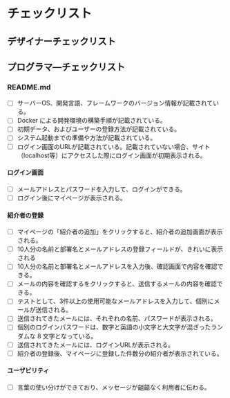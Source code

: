 # チェックリスト

## デザイナーチェックリスト



## プログラマ―チェックリスト
### README.md
- [ ] サーバーOS、開発言語、フレームワークのバージョン情報が記載されている。
- [ ] Docker による開発環境の構築手順が記載されている。
- [ ] 初期データ、およびユーザーの登録方法が記載されている。
- [ ] システム起動までの準備や方法が記載されている。
- [ ] ログイン画面のURLが記載されている。記載されていない場合、サイト（localhost等）にアクセスした際にログイン画面が初期表示される。
#### ログイン画面
- [ ] メールアドレスとパスワードを入力して、ログインができる。
- [ ] ログイン後にマイページが表示される。
#### 紹介者の登録
- [ ] マイページの「紹介者の追加」をクリックすると、紹介者の追加画面が表示される。
- [ ] 10人分の名前と部署名とメールアドレスの登録フィールドが、きれいに表示される
- [ ] 10人分の名前と部署名とメールアドレスを入力後、確認画面で内容を確認できる。
- [ ] メールの内容を確認するをクリックすると、送信するメールの内容を確認できる。
- [ ] テストとして、3件以上の使用可能なメールアドレスを入力して、個別にメールが送信される。
- [ ] 送信されてきたメールには、それぞれの名前、パスワードが表示される。
- [ ] 個別のログインパスワードは、数字と英語の小文字と大文字が混ざったランダムな 8 文字となっている。
- [ ] 送信されてきたメールには、ログインURLが表示される。
- [ ] 紹介者の登録後、マイページに登録した件数分の紹介者が表示されている。
#### ユーザビリティ
- [ ] 言葉の使い分けができており、メッセージが齟齬なく利用者に伝わる。
